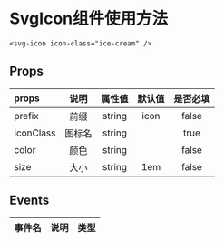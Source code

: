 <!--
 * @Author: xuhua
 * @Date: 2023-08-23 15:30:52
 * @LastEditors: xuhua
 * @LastEditTime: 2023-08-24 16:10:13
 * @FilePath: /v3-element-admin/src/components/SvgIcon/SvgIcon.md
 * @Description: SvgIcon组件使用方法
-->
# SvgIcon组件使用方法

```
<svg-icon icon-class="ice-cream" />
```

## Props
|props|说明|属性值|默认值|是否必填|
|:-   |:-:| :-: | :-: | :-: |
|prefix|前缀|string|icon|false|
|iconClass|图标名|string||true|
|color|颜色|string||false|
|size|大小|string|1em|false|

## Events
|事件名|说明|类型|
|:- |:-:|-:|